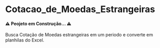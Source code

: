 # Cotacao_de_Moedas_Estrangeiras

<h4 aling='center'>
⚠️ Peojeto em Construção... ⚠️
</h4>

 Busca Cotação de Moedas estrangeiras em um periodo e converte em planhilas do Excel.
